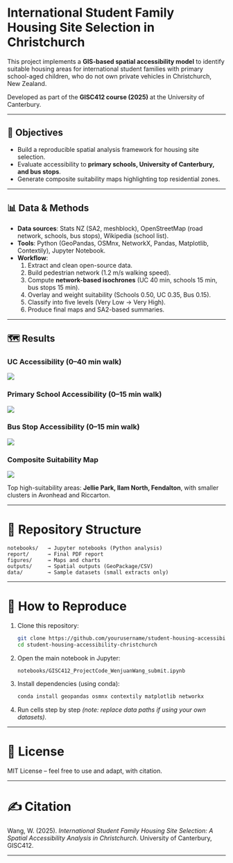 # International Student Family Housing Site Selection in Christchurch

This project implements a **GIS-based spatial accessibility model** to identify suitable housing areas for international student families with primary school-aged children, who do not own private vehicles in Christchurch, New Zealand.  

Developed as part of the **GISC412 course (2025)** at the University of Canterbury.

---

## 🧭 Objectives
- Build a reproducible spatial analysis framework for housing site selection.
- Evaluate accessibility to **primary schools, University of Canterbury, and bus stops**.
- Generate composite suitability maps highlighting top residential zones.

---

## 📊 Data & Methods
- **Data sources**: Stats NZ (SA2, meshblock), OpenStreetMap (road network, schools, bus stops), Wikipedia (school list).  
- **Tools**: Python (GeoPandas, OSMnx, NetworkX, Pandas, Matplotlib, Contextily), Jupyter Notebook.  
- **Workflow**:
  1. Extract and clean open-source data.
  2. Build pedestrian network (1.2 m/s walking speed).
  3. Compute **network-based isochrones** (UC 40 min, schools 15 min, bus stops 15 min).
  4. Overlay and weight suitability (Schools 0.50, UC 0.35, Bus 0.15).
  5. Classify into five levels (Very Low → Very High).
  6. Produce final maps and SA2-based summaries.

---

## 🗺 Results

### UC Accessibility (0–40 min walk)
![](figures/uc_accessibility.png)

### Primary School Accessibility (0–15 min walk)
![](figures/primary_school_accessibility.png)

### Bus Stop Accessibility (0–15 min walk)
![](figures/bus_accessibility.png)

### Composite Suitability Map
![](figures/composite_suitability.png)

Top high-suitability areas: **Jellie Park, Ilam North, Fendalton**, with smaller clusters in Avonhead and Riccarton.

---
# 📂 Repository Structure

```
notebooks/   → Jupyter notebooks (Python analysis)
report/      → Final PDF report
figures/     → Maps and charts
outputs/     → Spatial outputs (GeoPackage/CSV)
data/        → Sample datasets (small extracts only)
```

---

# 🔧 How to Reproduce

1. Clone this repository:

   ```bash
   git clone https://github.com/yourusername/student-housing-accessibility-christchurch.git
   cd student-housing-accessibility-christchurch
   ```

2. Open the main notebook in Jupyter:

   ```
   notebooks/GISC412_ProjectCode_WenjuanWang_submit.ipynb
   ```

3. Install dependencies (using conda):

   ```bash
   conda install geopandas osmnx contextily matplotlib networkx
   ```

4. Run cells step by step
   *(note: replace data paths if using your own datasets).*

---

# 📄 License

MIT License – feel free to use and adapt, with citation.

---

# ✍️ Citation

Wang, W. (2025). *International Student Family Housing Site Selection: A Spatial Accessibility Analysis in Christchurch*.
University of Canterbury, GISC412.

---

